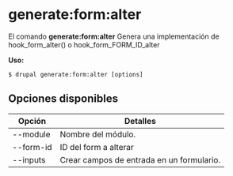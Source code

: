 # generate:form:alter
El comando **generate:form:alter** Genera una implementación de hook_form_alter() o hook_form_FORM_ID_alter

**Uso:**
```
$ drupal generate:form:alter [options] 
```

## Opciones disponibles
Opción | Detalles
-------|-------------
--module | Nombre del módulo.
--form-id | ID del form a alterar
--inputs | Crear campos de entrada en un formulario.
